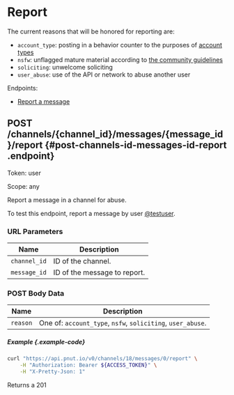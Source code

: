 # Report

The current reasons that will be honored for reporting are:

* `account_type`: posting in a behavior counter to the purposes of [account types](https://pnut.io/docs/resources/account-types)
* `nsfw`: unflagged mature material according to [the community guidelines](https://pnut.io/docs/resources/mature-content)
* `soliciting`: unwelcome soliciting
* `user_abuse`: use of the API or network to abuse another user

Endpoints:

* [Report a message](#post-channels-id-messages-id-report)


## <span class="method method-post">POST</span> /channels/<span class="call-param">{channel_id}</span>/messages/<span class="call-param">{message_id}</span>/report {#post-channels-id-messages-id-report .endpoint}

Token: <span class="endpoint-meta">user</span>

Scope: <span class="endpoint-meta">any</span>

Report a message in a channel for abuse.

To test this endpoint, report a message by user [@testuser](/docs/dev_resources/testuser).

### URL Parameters

Name|Description
-|-
`channel_id`|ID of the channel.
`message_id`|ID of the message to report.

### POST Body Data

Name|Description
-|-
`reason`|One of: `account_type`, `nsfw`, `soliciting`, `user_abuse`.

##### Example {.example-code}

```bash
curl "https://api.pnut.io/v0/channels/18/messages/0/report" \
    -H "Authorization: Bearer ${ACCESS_TOKEN}" \
    -H "X-Pretty-Json: 1"
```

Returns a 201

```json

```